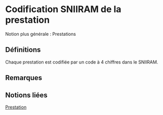 # Codification SNIIRAM de la prestation 
<!-- SPDX-License-Identifier: MPL-2.0 -->

Notion plus générale : Prestations

## Définitions

Chaque prestation est codifiée par un code à 4 chiffres dans le SNIIRAM.

## Remarques

## Notions liées

[Prestation](prestation.md)


